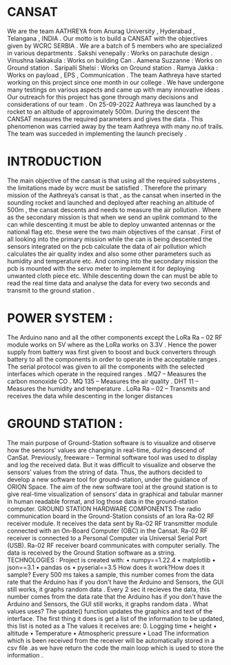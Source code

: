 # CANSAT
We are the team AATHREYA from Anurag University ,
Hyderabad , Telangana , INDIA . Our motto is to build a CANSAT with the
objectives given by WCRC SERBIA . We are a batch of 5 members who are
specialized in various departments .
Sakshi venepally : Works on parachute design .
Vinushna lakkakula : Works on building Can .
Aamena Suzzanne : Works on Ground station .
Saripalli Shelsi : Works on Ground station .
Ramya Jakka : Works on payload , EPS , Communication .
The team Aathreya have started working on this project since one month in our
college . We have undergone many testings on various aspects and came up with
many innovative ideas . Our outreach for this project has gone through many
decisions and considerations of our team . On 25-09-2022 Aathreya was launched
by a rocket to an altitude of approximately 500m. During the descent the CANSAT
measures the required parameters and gives the data . This phenomenon was
carried away by the team Aathreya with many no.of trails. The team was
succeded in implementing the launch precisely .

# INTRODUCTION
 The main objective of the cansat is that using all the required
subsystems , the limitations made by wcrc must be satisfied . Therefore the
primary mission of the Aathreya’s cansat is that , as the cansat when inserted in
the sounding rocket and launched and deployed after reaching an altitude of
500m , the cansat descents and needs to measure the air pollution . Where as the
secondary mission is that when we send an uplink command to the can while
descenting it must be able to deploy unwanted antennas or the national flag etc.
these were the two main objectives of the cansat .
First of all looking into the primary mission while the can is being descented the
sensors integrated on the pcb calculate the data of air pollution which calculates
the air quality index and also some other parameters such as humidity and
temperature etc. And coming into the secondary mission the pcb is mounted with
the servo meter to implement it for deploying unwanted cloth piece etc. While
descenting down the can must be able to read the real time data and analyse the
data for every two seconds and transmit to the ground station .


# POWER SYSTEM :
The Arduino nano and all the other components except the LoRa Ra – 02 RF
module works on 5V where as the LoRa works on 3.3V . Hence the power supply
from battery was first given to boost and buck converters through battery to all
the components in order to operate in the acceptable ranges . The serial protocol
was given to all the components with the selected interfaces which operate in the
required ranges .
MQ7 – Measures the carbon monoxide CO .
MQ 135 – Measures the air quality .
DHT 11 – Measures the humidity and temperature .
LoRa Ra – 02 – Transmits and receives the data while descenting in the longer
distances

# GROUND STATION :
The main purpose of Ground-Station software is to visualize and observe how the
sensors’ values are changing in real-time, during descend of CanSat. Previously,
freeware – Terminal software tool was used to display and log the received
data. But it was difficult to visualize and observe the sensors’ values from the
string of data. Thus, the authors decided to develop a new software tool for
ground-station, under the guidance of ORION Space. The aim of the new
software tool at the ground station is to give real-time visualization of sensors’
data in graphical and tabular manner in human readable format, and log those
data in the ground-station computer.
GROUND STATION HARDWARE COMPONENTS
The radio communication board in the Ground-Station consists of an lora Ra-02
RF receiver module. It receives the data sent by Ra-02 RF transmitter module
connected with an On-Board Computer (OBC) in the Cansat. Ra-02 RF receiver is
connected to a Personal Computer via Universal Serial Port (USB). Ra-02 RF
receiver board communicates with computer serially. The data is received by the
Ground Station software as a string.
TECHNOLOGIES :
Project is created with:
• numpy==1.22.4
• matplotlib
• json==3.1
• pandas os
• pyserial==3.5
How does it work?How does it sample?
Every 500 ms takes a sample, this number comes from the data rate that the
Arduino has if you don't have the Arduino and Sensors, the GUI still works, it
graphs random data . Every 2 sec it recieves the data, this number comes from
the data rate that the Arduino has if you don't have the Arduino and Sensors, the
GUI still works, it graphs random data .
What values uses?
The update() function updates the graphics and text of the interface. The first
thing it does is get a list of the information to be updated, this list is noted as
a The values it receives are: 0. Logging time
• height
• altitude
• Temperature
• Atmospheric pressure
• Load
The information which is been received from the receiver will be automatically
stored in a csv file .as we have return the code the main loop which is used to
store the information .
